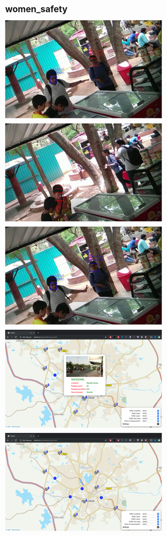 
# women_safety

<p align="center">
  <img src="./results/1.jpg">
</p>

<p align="center">
  <img src="./images/2.jpg">
</p>

<p align="center">
  <img src="./images/3.jpg">
</p>

<p align="center">
  <img src="./images/4.png">
</p>

<p align="center">
  <img src="./images/5.png">
</p>
